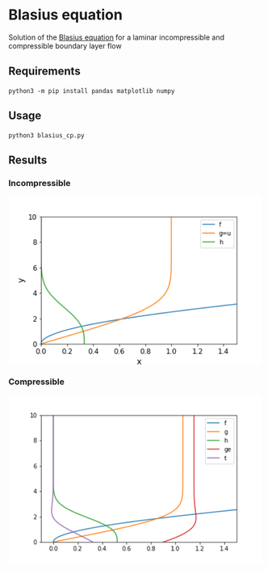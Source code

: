 # Blasius equation
Solution of the  [Blasius equation](https://en.wikipedia.org/wiki/Blasius_boundary_layer) for a laminar incompressible and compressible boundary layer flow

## Requirements
~~~~
python3 -m pip install pandas matplotlib numpy
~~~~

## Usage
~~~~
python3 blasius_cp.py
~~~~

## Results

### Incompressible
<p align="center">
<img src="blasius_cp.png"  align="center" width="500" />
</p>

### Compressible
<p align="center">
<img src="blasius_vp.png"  align="center" width="500" />
</p>
